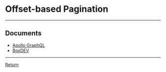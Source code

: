 # Offset-based Pagination

---

## Documents

- [Apollo GraphQL](https://www.apollographql.com/docs/react/pagination/offset-based/)
- [BoxDEV](https://developer.box.com/guides/api-calls/pagination/offset-based/)

---

[Return](./../readme.md)
